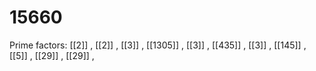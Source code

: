 # 15660

Prime factors: [[2]] , [[2]] , [[3]] , [[1305]] , [[3]] , [[435]] , [[3]] , [[145]] , [[5]] , [[29]] , [[29]] , 